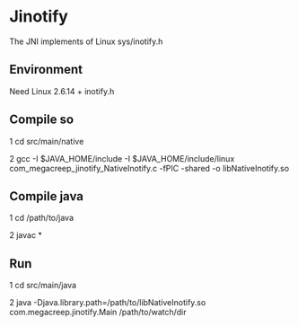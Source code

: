 # Jinotify
The JNI implements of Linux sys/inotify.h

## Environment
Need Linux 2.6.14 + inotify.h

## Compile so

1 cd src/main/native

2 gcc -I $JAVA_HOME/include -I $JAVA_HOME/include/linux com_megacreep_jinotify_NativeInotify.c -fPIC -shared -o libNativeInotify.so

## Compile java

1 cd /path/to/java

2 javac *

## Run

1 cd src/main/java

2 java -Djava.library.path=/path/to/libNativeInotify.so com.megacreep.jinotify.Main /path/to/watch/dir